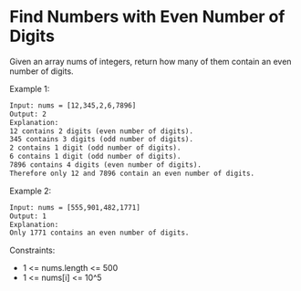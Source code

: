 # Find Numbers with Even Number of Digits

Given an array nums of integers, return how many of them contain an even number of digits.

Example 1:

```txt
Input: nums = [12,345,2,6,7896]
Output: 2
Explanation:
12 contains 2 digits (even number of digits).
345 contains 3 digits (odd number of digits).
2 contains 1 digit (odd number of digits).
6 contains 1 digit (odd number of digits).
7896 contains 4 digits (even number of digits).
Therefore only 12 and 7896 contain an even number of digits.
```

Example 2:

```txt
Input: nums = [555,901,482,1771]
Output: 1
Explanation:
Only 1771 contains an even number of digits.
```

Constraints:

- 1 <= nums.length <= 500
- 1 <= nums[i] <= 10^5
